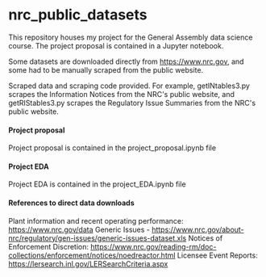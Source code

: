 # nrc_public_datasets

This repository houses my project for the General Assembly data science course.  The project proposal is contained in a Jupyter notebook.

Some datasets are downloaded directly from https://www.nrc.gov, and some had to be manually scraped from the public website.

Scraped data and scraping code provided. For example, getINtables3.py scrapes the Information Notices from the NRC's public website, and getRIStables3.py scrapes the Regulatory Issue Summaries from the NRC's public website.

#### Project proposal
Project proposal is contained in the project_proposal.ipynb file

#### Project EDA
Project EDA is contained in the project_EDA.ipynb file


#### References to direct data downloads
Plant information and recent operating performance:  https://www.nrc.gov/data
Generic Issues - https://www.nrc.gov/about-nrc/regulatory/gen-issues/generic-issues-dataset.xls
Notices of Enforcement Discretion:  https://www.nrc.gov/reading-rm/doc-collections/enforcement/notices/noedreactor.html
Licensee Event Reports:  https://lersearch.inl.gov/LERSearchCriteria.aspx

